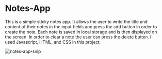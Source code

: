 # Notes-App
This is a simple sticky notes app. It allows the user to write the title and content of their notes in the input fields and press the add button in order to create the note. Each note is saved in local storage and is then displayed on the screen. In order to clear a note the user can press the delete button. I used Javascript, HTML, and CSS in this project.

![notes-app-snip](https://user-images.githubusercontent.com/88254705/214156619-ec278fde-76f5-4c2e-bf15-ba43fd75b387.PNG)
